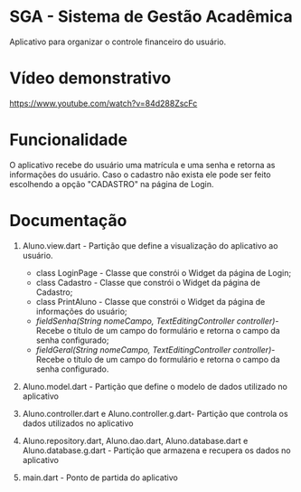 # SGA - Sistema de Gestão Acadêmica
Aplicativo para organizar o controle financeiro do usuário.
# Vídeo demonstrativo
https://www.youtube.com/watch?v=84d288ZscFc
# Funcionalidade
O aplicativo recebe do usuário uma matrícula e uma senha e retorna as informações do usuário. Caso o cadastro não exista ele pode ser feito escolhendo a opção "CADASTRO" na página de Login.
# Documentação
1. Aluno.view.dart - Partição que define a visualização do aplicativo ao usuário.

    * class LoginPage - Classe que constrói o Widget da página de Login;
    * class Cadastro  - Classe que constrói o Widget da página de Cadastro;
    * class PrintAluno - Classe que constrói o Widget da página de informações do usuário;
    * _fieldSenha(String nomeCampo, TextEditingController controller)_- Recebe o título de um campo do formulário e retorna o campo da senha configurado;
    * _fieldGeral(String nomeCampo, TextEditingController controller)_- Recebe o título de um campo do formulário e retorna o campo da senha configurado.
    
2. Aluno.model.dart - Partição que define o modelo de dados utilizado no aplicativo
3. Aluno.controller.dart e Aluno.controller.g.dart- Partição que controla os dados utilizados no aplicativo
5. Aluno.repository.dart, Aluno.dao.dart, Aluno.database.dart e Aluno.database.g.dart - Partição que armazena e recupera os dados no aplicativo 
5. main.dart - Ponto de partida do aplicativo 

